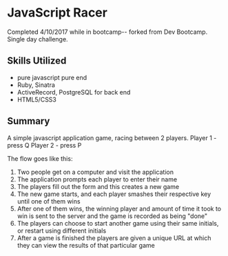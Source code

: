 # JavaScript Racer
Completed 4/10/2017 while in bootcamp-- forked from Dev Bootcamp.
Single day challenge.

## Skills Utilized
- pure javascript pure end
- Ruby, Sinatra
- ActiveRecord, PostgreSQL for back end
- HTML5/CSS3

## Summary
A simple javascript application game, racing between 2 players.
Player 1 - press Q
Player 2 - press P

The flow goes like this:

1. Two people get on a computer and visit the application
2. The application prompts each player to enter their name
3. The players fill out the form and this creates a new game
4. The new game starts, and each player smashes their respective key until one
   of them wins
5. After one of them wins, the winning player and amount of time it took to win is sent to the server and the game is recorded as being "done"
6. The players can choose to start another game using their same initials, or
   restart using different initials
7. After a game is finished the players are given a unique URL at which they
   can view the results of that particular game
